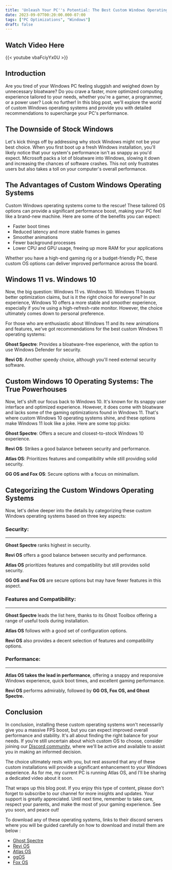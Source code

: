 ```yaml
---
title: 'Unleash Your PC''s Potential: The Best Custom Windows Operating Systems'
date: 2023-09-07T00:20:00.000-07:00
tags: ["PC Optimizations", "Windows"]
draft: false
---
```


**Watch Video Here** 
---
{{< youtube vbaFciyYx0U >}}  
  
Introduction 
--- 

Are you tired of your Windows PC feeling sluggish and weighed down by unnecessary bloatware? Do you crave a faster, more optimized computing experience tailored to your needs, whether you're a gamer, a programmer, or a power user? Look no further! In this blog post, we'll explore the world of custom Windows operating systems and provide you with detailed recommendations to supercharge your PC's performance.

  

The Downside of Stock Windows
--- 
  

Let's kick things off by addressing why stock Windows might not be your best choice. When you first boot up a fresh Windows installation, you'll likely notice that your system's performance isn't as snappy as you'd expect. Microsoft packs a lot of bloatware into Windows, slowing it down and increasing the chances of software crashes. This not only frustrates users but also takes a toll on your computer's overall performance.

  

The Advantages of Custom Windows Operating Systems
--- 
  

Custom Windows operating systems come to the rescue! These tailored OS options can provide a significant performance boost, making your PC feel like a brand-new machine. Here are some of the benefits you can expect:

  

*   Faster boot times
*   Reduced latency and more stable frames in games
*   Smoother animations
*   Fewer background processes
*   Lower CPU and GPU usage, freeing up more RAM for your applications

Whether you have a high-end gaming rig or a budget-friendly PC, these custom OS options can deliver improved performance across the board.

  

Windows 11 vs. Windows 10
--- 
  

Now, the big question: Windows 11 vs. Windows 10. Windows 11 boasts better optimization claims, but is it the right choice for everyone? In our experience, Windows 10 offers a more stable and smoother experience, especially if you're using a high-refresh-rate monitor. However, the choice ultimately comes down to personal preference.

  

For those who are enthusiastic about Windows 11 and its new animations and features, we've got recommendations for the best custom Windows 11 operating systems:

  

**Ghost Spectre**: Provides a bloatware-free experience, with the option to use Windows Defender for security.

  

**Revi OS**: Another speedy choice, although you'll need external security software.

  

Custom Windows 10 Operating Systems: The True Powerhouses
--- 
  

Now, let's shift our focus back to Windows 10. It's known for its snappy user interface and optimized experience. However, it does come with bloatware and lacks some of the gaming optimizations found in Windows 11. That's where custom Windows 10 operating systems shine, and these options make Windows 11 look like a joke. Here are some top picks:

  

**Ghost Spectre**: Offers a secure and closest-to-stock Windows 10 experience.

  

**Revi OS**: Strikes a good balance between security and performance.

  

**Atlas OS**: Prioritizes features and compatibility while still providing solid security.

  

**GG OS and Fox OS**: Secure options with a focus on minimalism.

  

Categorizing the Custom Windows Operating Systems
--- 
  

Now, let's delve deeper into the details by categorizing these custom Windows operating systems based on three key aspects:

  

### Security:
--- 
  

**Ghost Spectre** ranks highest in security.

**Revi OS** offers a good balance between security and performance.

**Atlas OS** prioritizes features and compatibility but still provides solid security.

**GG OS and Fox OS** are secure options but may have fewer features in this aspect.

### Features and Compatibility:
--- 
  

**Ghost Spectre** leads the list here, thanks to its Ghost Toolbox offering a range of useful tools during installation.

**Atlas OS** follows with a good set of configuration options.

**Revi OS** also provides a decent selection of features and compatibility options.

  

### Performance:
--- 
  

**Atlas OS takes the lead in performance**, offering a snappy and responsive Windows experience, quick boot times, and excellent gaming performance.

**Revi OS** performs admirably, followed by **GG OS, Fox OS, and Ghost Spectre.**

Conclusion
--- 
  

In conclusion, installing these custom operating systems won't necessarily give you a massive FPS boost, but you can expect improved overall performance and stability. It's all about finding the right balance for your needs. If you're still uncertain about which custom OS to choose, consider joining our [Discord community](https://discord.gg/vCQEcfBw5T), where we'll be active and available to assist you in making an informed decision.

  

The choice ultimately rests with you, but rest assured that any of these custom installations will provide a significant enhancement to your Windows experience. As for me, my current PC is running Atlas OS, and I'll be sharing a dedicated video about it soon.

  

That wraps up this blog post. If you enjoy this type of content, please don't forget to subscribe to our channel for more insights and updates. Your support is greatly appreciated. Until next time, remember to take care, respect your parents, and make the most of your gaming experience. See you soon, and peace out!

  

To download any of these operating systems, links to their discord servers where you will be guided carefully on how to download and install them are below :

*   [Ghost Spectre](https://www.youtube.com/@GHOSTSPECTRE/videos)
*   [Revi OS](https://revi.cc/)
*   [Atlas OS](https://atlasos.net/)
*   [ggOS](https://dsc.gg/ggos)
*   [Fox OS](https://theultimatefoxos.dev/)